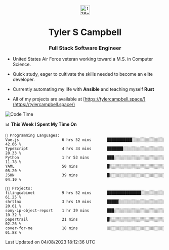 <p align="center">
<a href="https://www.linkedin.com/in/t36campbell" target="blank"><img align="center" src="https://ik.imagekit.io/t36campbell/Portfolio/linkedin.png.original_m8bbGgPh6.png" alt="t36campbell" height="30" width="30" /></a>
</p>
<h1 align="center">Tyler S Campbell</h1>
<h3 align="center">Full Stack Software Engineer</h3>

* United States Air Force veteran working toward a M.S. in Computer Science.

* Quick study, eager to cultivate the skills needed to become an elite developer.

* Currently automating my life with **Ansible** and teaching myself **Rust**

* All of my projects are available at [https://tylercampbell.space/](https://tylercampbell.space/)

<!--START_SECTION:waka-->
![Code Time](http://img.shields.io/badge/Code%20Time-2%2C673%20hrs%2053%20mins-blue)

📊 **This Week I Spent My Time On** 

```text
💬 Programming Languages: 
Vue.js                   6 hrs 52 mins       ███████████░░░░░░░░░░░░░░   42.66 % 
TypeScript               4 hrs 34 mins       ███████░░░░░░░░░░░░░░░░░░   28.33 % 
Python                   1 hr 53 mins        ███░░░░░░░░░░░░░░░░░░░░░░   11.78 % 
YAML                     50 mins             █░░░░░░░░░░░░░░░░░░░░░░░░   05.20 % 
JSON                     39 mins             █░░░░░░░░░░░░░░░░░░░░░░░░   04.10 % 

🐱‍💻 Projects: 
filingcabinet            9 hrs 52 mins       ███████████████░░░░░░░░░░   61.25 % 
shrtlnx                  3 hrs 19 mins       █████░░░░░░░░░░░░░░░░░░░░   20.61 % 
sony-ip-object-report    1 hr 39 mins        ███░░░░░░░░░░░░░░░░░░░░░░   10.32 % 
papertrail               21 mins             █░░░░░░░░░░░░░░░░░░░░░░░░   02.26 % 
cover-for-me             18 mins             ░░░░░░░░░░░░░░░░░░░░░░░░░   01.88 % 
```


 Last Updated on 04/08/2023 18:12:36 UTC
<!--END_SECTION:waka-->
